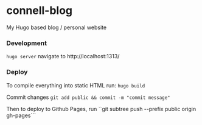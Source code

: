 # connell-blog
My Hugo based blog / personal website

### Development
```hugo server``` navigate to http://localhost:1313/

### Deploy
To compile everything into static HTML run:
```hugo build```

Commit changes
```git add public && commit -m "commit message"```

Then to deploy to Github Pages, run
``git subtree push --prefix public origin gh-pages```
